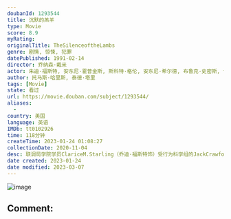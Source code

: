 ```yaml
---
doubanId: 1293544
title: 沉默的羔羊
type: Movie
score: 8.9
myRating: 
originalTitle: TheSilenceoftheLambs
genre: 剧情, 惊悚, 犯罪
datePublished: 1991-02-14
director: 乔纳森·戴米
actor: 朱迪·福斯特, 安东尼·霍普金斯, 斯科特·格伦, 安东尼·希尔德, 布鲁克·史密斯, 卡斯·莱蒙斯, 弗兰基·费森, 泰德·拉文, 崔西·沃特, 丹·巴特勒, 达拉, 奥巴·巴巴图德, 黛安·贝克, 罗杰·科曼, 查尔斯·纳佩尔, 丹尼尔·冯·巴根, 查克·阿贝, 克里斯·艾塞克, 丹尼·达斯特, 乔治·, 户田惠子
author: 托马斯·哈里斯, 泰德·塔里
tags: [Movie]
state: 看过
url: https://movie.douban.com/subject/1293544/
aliases:
  - 
country: 美国
language: 英语
IMDb: tt0102926
time: 118分钟
createTime: 2023-01-24 01:08:27
collectionDate: 2020-11-04
desc: 联调局学院学员ClariceM.Starling（乔迪·福斯特饰）受行为科学组的JackCrawford（斯科特·格伦饰）指派，前往州立巴尔的摩法医院访问被监禁的精神科医生Hannib...
date created: 2023-01-24
date modified: 2023-03-07
---
```


![image](p1593414327.jpg)

Comment:
---
